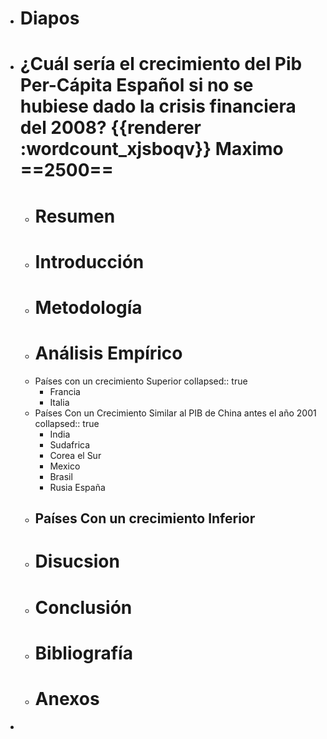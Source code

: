 - # Diapos
- # ¿Cuál sería el crecimiento del Pib Per-Cápita Español si no se hubiese dado la crisis financiera del 2008? {{renderer :wordcount_xjsboqv}} Maximo ==2500==
	- # Resumen
	- # Introducción
	- # Metodología
	- # Análisis Empírico
	- Países con un crecimiento Superior
	  collapsed:: true
		- Francia
		- Italia
	- Países Con un Crecimiento Similar al PIB de China antes el año 2001
	  collapsed:: true
		- India
		- Sudafrica
		- Corea el Sur
		- Mexico
		- Brasil
		- Rusia España
	- Países Con un crecimiento Inferior
		-
	- # Disucsion
	- # Conclusión
	- # Bibliografía
	- # Anexos
-